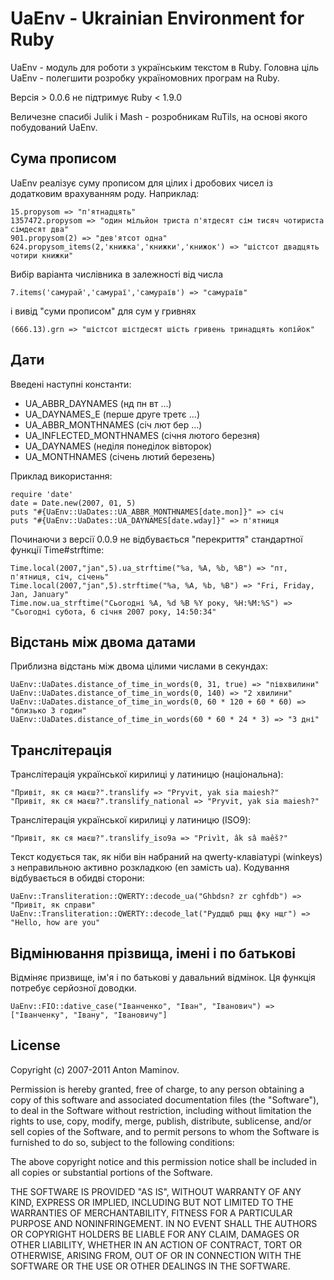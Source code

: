 # UaEnv - Ukrainian Environment for Ruby 

UaEnv - модуль для роботи з українським текстом в Ruby. Головна ціль UaEnv - полегшити
розробку україномовних програм на Ruby.

Версія > 0.0.6 не підтримує Ruby < 1.9.0

Величезне спасибі Julik і Mash - розробникам RuTils, на основі якого побудований UaEnv.


## Cума прописом

UaEnv реалізує суму прописом для цілих і дробових чисел із додатковим врахуванням роду. Наприклад:

    15.propysom => "п'ятнадцять"
    1357472.propysom => "один мільйон триста п'ятдесят сім тисяч чотириста сімдесят два"
    901.propysom(2) => "дев'ятсот одна"
    624.propysom_items(2,'книжка','книжки','книжок') => "шістсот двадцять чотири книжки"

Вибір варіанта числівника в залежності від числа

    7.items('самурай','самураї','самураїв') => "самураїв"

і вивід "суми прописом" для сум у гривнях

    (666.13).grn => "шістсот шістдесят шість гривень тринадцять копійок"


## Дати

Введені наступні константи:

- UA_ABBR_DAYNAMES (нд пн вт ...)
- UA_DAYNAMES_E (перше друге третє ...)
- UA_ABBR_MONTHNAMES (січ лют бер ...)
- UA_INFLECTED_MONTHNAMES (січня лютого березня)
- UA_DAYNAMES (неділя понеділок вівторок)
- UA_MONTHNAMES (січень лютий березень)

Приклад використання:

    require 'date'
    date = Date.new(2007, 01, 5)
    puts "#{UaEnv::UaDates::UA_ABBR_MONTHNAMES[date.mon]}" => січ
    puts "#{UaEnv::UaDates::UA_DAYNAMES[date.wday]}" => п'ятниця

Починаючи з версії 0.0.9 не відбувається "перекриття" стандартної
функції Time#strftime:

    Time.local(2007,"jan",5).ua_strftime("%a, %A, %b, %B") => "пт, п'ятниця, січ, січень"
    Time.local(2007,"jan",5).strftime("%a, %A, %b, %B") => "Fri, Friday, Jan, January"
    Time.now.ua_strftime("Сьогодні %A, %d %B %Y року, %H:%M:%S") => "Сьогодні субота, 6 січня 2007 року, 14:50:34"


## Відстань між двома датами

Приблизна відстань між двома цілими числами в секундах:

    UaEnv::UaDates.distance_of_time_in_words(0, 31, true) => "півхвилини"
    UaEnv::UaDates.distance_of_time_in_words(0, 140) => "2 хвилини"
    UaEnv::UaDates.distance_of_time_in_words(0, 60 * 120 + 60 * 60) => "близько 3 годин"
    UaEnv::UaDates.distance_of_time_in_words(60 * 60 * 24 * 3) => "3 дні"
    

## Транслітерація

Транслітерація української кирилиці у латиницю (національна):

    "Привіт, як ся маєш?".translify => "Pryvit, yak sia maiesh?"
    "Привіт, як ся маєш?".translify_national => "Pryvit, yak sia maiesh?"

Транслітерація української кирилиці у латиницю (ISO9):

    "Привіт, як ся маєш?".translify_iso9a => "Privìt, âk sâ maêš?"

Текст кодується так, як ніби він набраний на qwerty-клавіатурі (winkeys) з неправильною активно розкладкою (en замість ua). Кодування відбувається в обидві сторони:

    UaEnv::Transliteration::QWERTY::decode_ua("Ghbdsn? zr cghfdb") => "Привіт, як справи"
    UaEnv::Transliteration::QWERTY::decode_lat("Руддщб рщц фку нщг") => "Hello, how are you"


## Відмінювання прізвища, імені і по батькові

Відміняє призвище, ім'я і по батькові у давальний відмінок. Ця функція потребує серйозної доводки.

    UaEnv::FIO::dative_case("Іванченко", "Іван", "Іванович") => ["Іванченку", "Івану", "Івановичу"]

## License

Copyright (c) 2007-2011 Anton Maminov.

Permission is hereby granted, free of charge, to any person obtaining a copy of this software and associated documentation files (the "Software"), to deal in the Software without restriction, including without limitation the rights to use, copy, modify, merge, publish, distribute, sublicense, and/or sell copies of the Software, and to permit persons to whom the Software is furnished to do so, subject to the following conditions:

The above copyright notice and this permission notice shall be included in all copies or substantial portions of the Software.

THE SOFTWARE IS PROVIDED "AS IS", WITHOUT WARRANTY OF ANY KIND, EXPRESS OR IMPLIED, INCLUDING BUT NOT LIMITED TO THE WARRANTIES OF MERCHANTABILITY, FITNESS FOR A PARTICULAR PURPOSE AND NONINFRINGEMENT. IN NO EVENT SHALL THE AUTHORS OR COPYRIGHT HOLDERS BE LIABLE FOR ANY CLAIM, DAMAGES OR OTHER LIABILITY, WHETHER IN AN ACTION OF CONTRACT, TORT OR OTHERWISE, ARISING FROM, OUT OF OR IN CONNECTION WITH THE SOFTWARE OR THE USE OR OTHER DEALINGS IN THE SOFTWARE.
